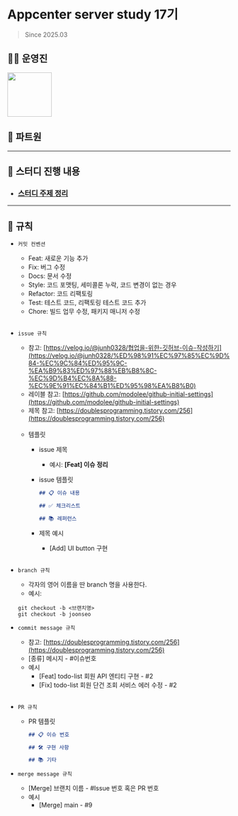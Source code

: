 # Appcenter server study 17기
> Since 2025.03

## 👨‍💻 운영진

<p>
   <a href="https://github.com/xunxxoie">
      <img src="https://avatars.githubusercontent.com/u/146558936?v=4" width="100">
    </a>
</p>

## 🙋 파트원

<p>
</p>

---

## 📘 스터디 진행 내용
- ### [스터디 주제 정리](contents/concepts/index.md)
---

## 📝 규칙

- `커밋 컨벤션`

    - Feat: 새로운 기능 추가
    - Fix: 버그 수정
    - Docs: 문서 수정
    - Style: 코드 포맷팅, 세미콜론 누락, 코드 변경이 없는 경우
    - Refactor: 코드 리팩토링
    - Test: 테스트 코드, 리팩토링 테스트 코드 추가
    - Chore: 빌드 업무 수정, 패키지 매니저 수정
<br><br>
      
- `issue 규칙`
    - 참고: [https://velog.io/@junh0328/협업을-위한-깃허브-이슈-작성하기](https://velog.io/@junh0328/%ED%98%91%EC%97%85%EC%9D%84-%EC%9C%84%ED%95%9C-%EA%B9%83%ED%97%88%EB%B8%8C-%EC%9D%B4%EC%8A%88-%EC%9E%91%EC%84%B1%ED%95%98%EA%B8%B0)
    - 레이블 참고:
      [https://github.com/modolee/github-initial-settings](https://github.com/modolee/github-initial-settings)
    - 제목 참고: [https://doublesprogramming.tistory.com/256](https://doublesprogramming.tistory.com/256)
      <br><br>
    - 템플릿
        - issue 제목
            - 예시: **[Feat] 이슈 정리**
        - issue 템플릿

            ```markdown
            ## 📋 이슈 내용
            
            ## ✅ 체크리스트
            
            ## 📚 레퍼런스
            
            ```
        - 제목 예시
            - [Add] UI button 구현
    <br><br>
- `branch 규칙`
    - 각자의 영어 이름을 딴 branch 명을 사용한다.
    - 예시: 
    ```
  git checkout -b <브랜치명>      
  git checkout -b joonseo
    ```
    
- `commit message 규칙`
    - 참고: [https://doublesprogramming.tistory.com/256](https://doublesprogramming.tistory.com/256)
    - [종류] 메시지 - #이슈번호
    - 예시
        - [Feat] todo-list 회원 API 엔티티 구현 - #2
        - [Fix] todo-list 회원 단건 조회 서비스 에러 수정 - #2
    <br><br>
- `PR 규칙`
    - PR 템플릿

        ```markdown
        ## 📋 이슈 번호
        
        ## 🛠 구현 사항
        
        ## 📚 기타
        
        ```

- `merge message 규칙`
    - [Merge] 브랜치 이름 - #Issue 번호 혹은 PR 번호
    - 예시
        - [Merge] main - #9
    <br><br>
